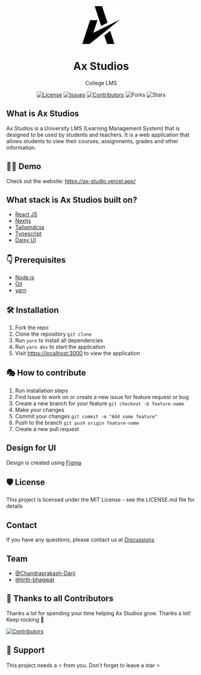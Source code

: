 <div  align="center" >
    <img  src="https://raw.githubusercontent.com/ax-studios/ax-lms-frontend/main/public/images/logo.svg"  alt="Ax Logo"  width="100"  height="100"  />     <h1> Ax Studios </h1>
    <p> College LMS </p>

[![License](https://img.shields.io/badge/License-MIT-green.svg)](https://opensource.org/licenses/mit/) [![Issues](https://img.shields.io/github/issues/ax-studios/ax-lms-frontend)](https://github.com/ax-studios/ax-lms-frontend/issues) [![Contributors](https://img.shields.io/github/contributors/ax-studios/ax-lms-frontend)](https://github.com/ax-studios/ax-lms-frontend/graphs/contributors) ![Forks](https://img.shields.io/github/forks/ax-studios/ax-lms-frontend) ![Stars](https://img.shields.io/github/stars/ax-studios/ax-lms-frontend)
</div>

## What is Ax Studios

Ax Studios is a University LMS (Learning Management System) that is designed to be used by students and teachers. It is a web application that allows students to view their courses, assignments, grades and other information.

## 👨‍💻 Demo

Check out the website: <https://ax-studio.vercel.app/>

## What stack is Ax Studios built on?

- [React JS](hhttps://reactjs.org/)
- [Nextjs](https://nextjs.org/)
- [Tailwindcss](https://tailwindcss.com/)
- [Typescript](https://www.typescriptlang.org/)
- [Daisy UI](https://daisyui.com/)

## 👇 Prerequisites

- [Node.js](https://nodejs.org/en/)
- [Git](https://git-scm.com/)
- [yarn](https://yarnpkg.com/)

## 🛠️ Installation

1. Fork the repo
2. Clone the repository `git clone`
3. Run `yarn` to install all dependencies
4. Run `yarn dev` to start the application
5. Visit <https://localhost:3000> to view the application

## 🎭 How to contribute

1. Run installation steps
2. Find Issue to work on or create a new issue for feature request or bug
3. Create a new branch for your feature `git checkout -b feature-name`
4. Make your changes
5. Commit your changes `git commit -m "Add some feature"`
6. Push to the branch `git push origin feature-name`
7. Create a new pull request

## Design for UI

Design is created using [Figma](https://www.figma.com/file/M9R185mY2Es6dqzSW0WHBE/dashbaord-ax-studios?node-id=0%3A1)

## 🛡️ License

This project is licensed under the MIT License - see the LICENSE.md file for details

## Contact

If you have any questions, please contact us at [Discussions](https://github.com/ax-studios/ax-lms-frontend/discussions)

## Team

- [@Chandraprakash-Darji](https://github.com/Chandraprakash-Darji)
- [@tirth-bhagwat](https://github.com/tirth-bhagwat)

## 💪 Thanks to all Contributors

Thanks a lot for spending your time helping Ax Studios grow. Thanks a lot! Keep rocking 🍻

[![Contributors](https://contrib.rocks/image?repo=ax-studios/ax-lms-frontend)](https://github.com/ax-studios/ax-lms-frontend/graphs/contributors)

## 🙏 Support

This project needs a ⭐️ from you. Don't forget to leave a star ⭐️
